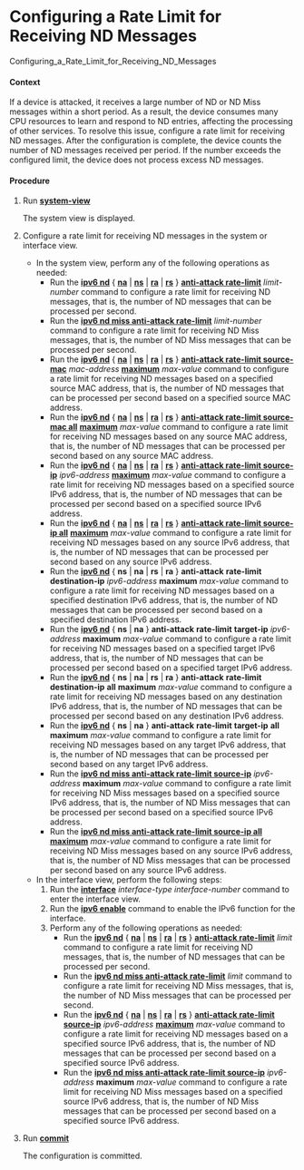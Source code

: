 Configuring a Rate Limit for Receiving ND Messages
==================================================

Configuring_a_Rate_Limit_for_Receiving_ND_Messages

#### Context

If a device is attacked, it receives a large number of ND or ND Miss messages within a short period. As a result, the device consumes many CPU resources to learn and respond to ND entries, affecting the processing of other services. To resolve this issue, configure a rate limit for receiving ND messages. After the configuration is complete, the device counts the number of ND messages received per period. If the number exceeds the configured limit, the device does not process excess ND messages.


#### Procedure

1. Run [**system-view**](cmdqueryname=system-view)
   
   
   
   The system view is displayed.
2. Configure a rate limit for receiving ND messages in the system or interface view.
   
   
   * In the system view, perform any of the following operations as needed:
     + Run the [**ipv6 nd**](cmdqueryname=ipv6+nd) { [**na**](cmdqueryname=na) | [**ns**](cmdqueryname=ns) | [**ra**](cmdqueryname=ra) | [**rs**](cmdqueryname=rs) } [**anti-attack rate-limit**](cmdqueryname=anti-attack+rate-limit) *limit-number* command to configure a rate limit for receiving ND messages, that is, the number of ND messages that can be processed per second.
     + Run the [**ipv6 nd miss anti-attack rate-limit**](cmdqueryname=ipv6+nd+miss+anti-attack+rate-limit) *limit-number* command to configure a rate limit for receiving ND Miss messages, that is, the number of ND Miss messages that can be processed per second.
     + Run the [**ipv6 nd**](cmdqueryname=ipv6+nd) { [**na**](cmdqueryname=na) | [**ns**](cmdqueryname=ns) | [**ra**](cmdqueryname=ra) | [**rs**](cmdqueryname=rs) } [**anti-attack rate-limit source-mac**](cmdqueryname=anti-attack+rate-limit+source-mac) *mac-address* [**maximum**](cmdqueryname=maximum) *max-value* command to configure a rate limit for receiving ND messages based on a specified source MAC address, that is, the number of ND messages that can be processed per second based on a specified source MAC address.
     + Run the [**ipv6 nd**](cmdqueryname=ipv6+nd) { [**na**](cmdqueryname=na) | [**ns**](cmdqueryname=ns) | [**ra**](cmdqueryname=ra) | [**rs**](cmdqueryname=rs) } [**anti-attack rate-limit source-mac all**](cmdqueryname=anti-attack+rate-limit+source-mac+all) [**maximum**](cmdqueryname=maximum) *max-value* command to configure a rate limit for receiving ND messages based on any source MAC address, that is, the number of ND messages that can be processed per second based on any source MAC address.
     + Run the [**ipv6 nd**](cmdqueryname=ipv6+nd) { [**na**](cmdqueryname=na) | [**ns**](cmdqueryname=ns) | [**ra**](cmdqueryname=ra) | [**rs**](cmdqueryname=rs) } [**anti-attack rate-limit source-ip**](cmdqueryname=anti-attack+rate-limit+source-ip) *ipv6-address* [**maximum**](cmdqueryname=maximum) *max-value* command to configure a rate limit for receiving ND messages based on a specified source IPv6 address, that is, the number of ND messages that can be processed per second based on a specified source IPv6 address.
     + Run the [**ipv6 nd**](cmdqueryname=ipv6+nd) { [**na**](cmdqueryname=na) | [**ns**](cmdqueryname=ns) | [**ra**](cmdqueryname=ra) | [**rs**](cmdqueryname=rs) } [**anti-attack rate-limit source-ip all**](cmdqueryname=anti-attack+rate-limit+source-ip+all) [**maximum**](cmdqueryname=maximum) *max-value* command to configure a rate limit for receiving ND messages based on any source IPv6 address, that is, the number of ND messages that can be processed per second based on any source IPv6 address.
     + Run the [**ipv6 nd**](cmdqueryname=ipv6+nd) { **ns** | **na** | **rs** | **ra** } **anti-attack** **rate-limit** **destination-ip** *ipv6-address* **maximum** *max-value* command to configure a rate limit for receiving ND messages based on a specified destination IPv6 address, that is, the number of ND messages that can be processed per second based on a specified destination IPv6 address.
     + Run the [**ipv6 nd**](cmdqueryname=ipv6+nd) { **ns** | **na** } **anti-attack** **rate-limit** **target-ip** *ipv6-address* **maximum** *max-value* command to configure a rate limit for receiving ND messages based on a specified target IPv6 address, that is, the number of ND messages that can be processed per second based on a specified target IPv6 address.
     + Run the [**ipv6 nd**](cmdqueryname=ipv6+nd) { **ns** | **na** | **rs** | **ra** } **anti-attack** **rate-limit** **destination-ip** **all** **maximum** *max-value* command to configure a rate limit for receiving ND messages based on any destination IPv6 address, that is, the number of ND messages that can be processed per second based on any destination IPv6 address.
     + Run the [**ipv6 nd**](cmdqueryname=ipv6+nd) { **ns** | **na** } **anti-attack** **rate-limit** **target-ip** **all** **maximum** *max-value* command to configure a rate limit for receiving ND messages based on any target IPv6 address, that is, the number of ND messages that can be processed per second based on any target IPv6 address.
     + Run the [**ipv6 nd miss anti-attack rate-limit source-ip**](cmdqueryname=ipv6+nd+miss+anti-attack+rate-limit+source-ip) *ipv6-address* **maximum** *max-value* command to configure a rate limit for receiving ND Miss messages based on a specified source IPv6 address, that is, the number of ND Miss messages that can be processed per second based on a specified source IPv6 address.
     + Run the [**ipv6 nd miss anti-attack rate-limit source-ip all maximum**](cmdqueryname=ipv6+nd+miss+anti-attack+rate-limit+source-ip+all+maximum) *max-value* command to configure a rate limit for receiving ND Miss messages based on any source IPv6 address, that is, the number of ND Miss messages that can be processed per second based on any source IPv6 address.
   * In the interface view, perform the following steps:
     1. Run the [**interface**](cmdqueryname=interface) *interface-type* *interface-number* command to enter the interface view.
     2. Run the [**ipv6 enable**](cmdqueryname=ipv6+enable) command to enable the IPv6 function for the interface.
     3. Perform any of the following operations as needed:
        + Run the [**ipv6 nd**](cmdqueryname=ipv6+nd) { [**na**](cmdqueryname=na) | [**ns**](cmdqueryname=ns) | [**ra**](cmdqueryname=ra) | [**rs**](cmdqueryname=rs) } [**anti-attack rate-limit**](cmdqueryname=anti-attack+rate-limit) *limit* command to configure a rate limit for receiving ND messages, that is, the number of ND messages that can be processed per second.
        + Run the [**ipv6 nd miss anti-attack rate-limit**](cmdqueryname=ipv6+nd+miss+anti-attack+rate-limit) *limit* command to configure a rate limit for receiving ND Miss messages, that is, the number of ND Miss messages that can be processed per second.
        + Run the [**ipv6 nd**](cmdqueryname=ipv6+nd) { [**na**](cmdqueryname=na) | [**ns**](cmdqueryname=ns) | [**ra**](cmdqueryname=ra) | [**rs**](cmdqueryname=rs) } [**anti-attack rate-limit source-ip**](cmdqueryname=anti-attack+rate-limit+source-ip) *ipv6-address* [**maximum**](cmdqueryname=maximum) *max-value* command to configure a rate limit for receiving ND messages based on a specified source IPv6 address, that is, the number of ND messages that can be processed per second based on a specified source IPv6 address.
        + Run the [**ipv6 nd miss anti-attack rate-limit source-ip**](cmdqueryname=ipv6+nd+miss+anti-attack+rate-limit+source-ip) *ipv6-address* **maximum** *max-value* command to configure a rate limit for receiving ND Miss messages based on a specified source IPv6 address, that is, the number of ND Miss messages that can be processed per second based on a specified source IPv6 address.
3. Run [**commit**](cmdqueryname=commit)
   
   
   
   The configuration is committed.